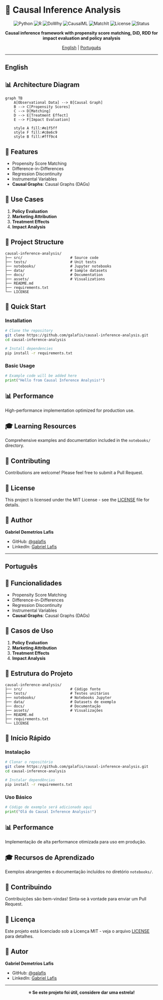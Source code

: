 # 🔬 Causal Inference Analysis

<div align="center">

![Python](https://img.shields.io/badge/Python-blue)
![R](https://img.shields.io/badge/R-blue)
![DoWhy](https://img.shields.io/badge/DoWhy-blue)
![CausalML](https://img.shields.io/badge/CausalML-blue)
![MatchIt](https://img.shields.io/badge/MatchIt-blue)
![License](https://img.shields.io/badge/license-MIT-green.svg)
![Status](https://img.shields.io/badge/status-active-success.svg)

**Causal inference framework with propensity score matching, DiD, RDD for impact evaluation and policy analysis**

[English](#english) | [Português](#português)

</div>

---

## English

## 📊 Architecture Diagram

```mermaid
graph TB
    A[Observational Data] --> B[Causal Graph]
    B --> C[Propensity Scores]
    C --> D[Matching]
    D --> E[Treatment Effect]
    E --> F[Impact Evaluation]
    
    style A fill:#e1f5ff
    style F fill:#c8e6c9
    style B fill:#fff9c4
```


## 🎯 Features

- Propensity Score Matching
- Difference-in-Differences
- Regression Discontinuity
- Instrumental Variables
- **Causal Graphs**: Causal Graphs (DAGs)

## 🚀 Use Cases

1. **Policy Evaluation**
2. **Marketing Attribution**
3. **Treatment Effects**
4. **Impact Analysis**

## 📁 Project Structure

```
causal-inference-analysis/
├── src/                      # Source code
├── tests/                    # Unit tests
├── notebooks/                # Jupyter notebooks
├── data/                     # Sample datasets
├── docs/                     # Documentation
├── assets/                   # Visualizations
├── README.md
├── requirements.txt
└── LICENSE
```

## 🚀 Quick Start

### Installation

```bash
# Clone the repository
git clone https://github.com/galafis/causal-inference-analysis.git
cd causal-inference-analysis

# Install dependencies
pip install -r requirements.txt
```

### Basic Usage

```python
# Example code will be added here
print("Hello from Causal Inference Analysis!")
```

## 📊 Performance

High-performance implementation optimized for production use.

## 🎓 Learning Resources

Comprehensive examples and documentation included in the `notebooks/` directory.

## 🤝 Contributing

Contributions are welcome! Please feel free to submit a Pull Request.

## 📄 License

This project is licensed under the MIT License - see the [LICENSE](LICENSE) file for details.

## 👤 Author

**Gabriel Demetrios Lafis**

- GitHub: [@galafis](https://github.com/galafis)
- LinkedIn: [Gabriel Lafis](https://linkedin.com/in/gabriellafis)

---

## Português

## 🎯 Funcionalidades

- Propensity Score Matching
- Difference-in-Differences
- Regression Discontinuity
- Instrumental Variables
- **Causal Graphs**: Causal Graphs (DAGs)

## 🚀 Casos de Uso

1. **Policy Evaluation**
2. **Marketing Attribution**
3. **Treatment Effects**
4. **Impact Analysis**

## 📁 Estrutura do Projeto

```
causal-inference-analysis/
├── src/                      # Código fonte
├── tests/                    # Testes unitários
├── notebooks/                # Notebooks Jupyter
├── data/                     # Datasets de exemplo
├── docs/                     # Documentação
├── assets/                   # Visualizações
├── README.md
├── requirements.txt
└── LICENSE
```

## 🚀 Início Rápido

### Instalação

```bash
# Clonar o repositório
git clone https://github.com/galafis/causal-inference-analysis.git
cd causal-inference-analysis

# Instalar dependências
pip install -r requirements.txt
```

### Uso Básico

```python
# Código de exemplo será adicionado aqui
print("Olá do Causal Inference Analysis!")
```

## 📊 Performance

Implementação de alta performance otimizada para uso em produção.

## 🎓 Recursos de Aprendizado

Exemplos abrangentes e documentação incluídos no diretório `notebooks/`.

## 🤝 Contribuindo

Contribuições são bem-vindas! Sinta-se à vontade para enviar um Pull Request.

## 📄 Licença

Este projeto está licenciado sob a Licença MIT - veja o arquivo [LICENSE](LICENSE) para detalhes.

## 👤 Autor

**Gabriel Demetrios Lafis**

- GitHub: [@galafis](https://github.com/galafis)
- LinkedIn: [Gabriel Lafis](https://linkedin.com/in/gabriellafis)

---

<div align="center">

**⭐ Se este projeto foi útil, considere dar uma estrela!**

</div>